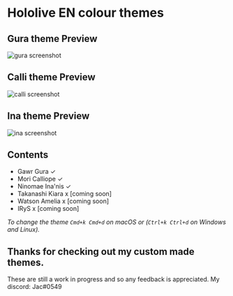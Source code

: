 # Hololive EN colour themes

## Gura theme Preview
![gura screenshot](https://raw.githubusercontent.com/JachymT/Hololive-EN-VSCode/blob/main/images/gura-preview.png)

## Calli theme Preview
![calli screenshot](https://raw.githubusercontent.com/JachymT/Hololive-EN-VSCode/blob/main/images/calli-preview.png)

## Ina theme Preview
![ina screenshot](https://raw.githubusercontent.com/JachymT/Hololive-EN-VSCode/blob/main/images/ina-preview.png)

## Contents
 * Gawr Gura ✓
 * Mori Calliope ✓
 * Ninomae Ina'nis ✓
 * Takanashi Kiara x         [coming soon]
 * Watson Amelia x           [coming soon]
 * IRyS x                    [coming soon]

*To change the theme `Cmd+k Cmd+d` on macOS or (`Ctrl+k Ctrl+d` on Windows and Linux).*

## Thanks for checking out my custom made themes. 
These are still a work in progress and so any feedback is appreciated. My discord: Jac#0549
